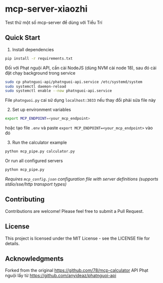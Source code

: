# mcp-server-xiaozhi

Test thử một số mcp-server để dùng với Tiểu Trí

## Quick Start

1. Install dependencies 
```bash
pip install -r requirements.txt
```
Đối với Phạt nguội API, cần cài NodeJS (dùng NVM cài node 18), sau đó cài đặt chạy background trong service
```bash
sudo cp phatnguoi-api/phatnguoi-api.service /etc/systemd/system
sudo systemctl daemon-reload
sudo systemctl enable --now phatnguoi-api.service
```
File `phatnguoi.py` cai sử dụng `localhost:3033` nếu thay đổi phải sửa file này

2. Set up environment variables
```bash
export MCP_ENDPOINT=<your_mcp_endpoint>
```
hoặc tạo file `.env` và paste `export MCP_ENDPOINT=<your_mcp_endpoint>` vào đó

3. Run the calculator example
```bash
python mcp_pipe.py calculator.py
```

Or run all configured servers
```bash
python mcp_pipe.py
```

*Requires `mcp_config.json` configuration file with server definitions (supports stdio/sse/http transport types)*

## Contributing 

Contributions are welcome! Please feel free to submit a Pull Request.

## License

This project is licensed under the MIT License - see the LICENSE file for details.

## Acknowledgments

Forked from the original https://github.com/78/mcp-calculator
API Phạt nguội lấy từ https://github.com/anyideaz/phatnguoi-api

